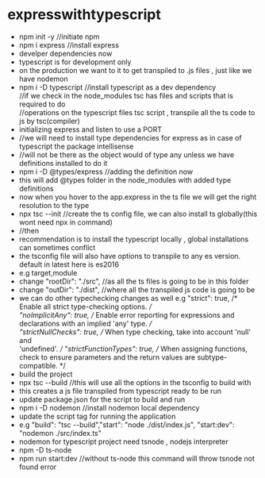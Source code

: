 # expresswithtypescript
- npm init -y    //initiate npm 
- npm i express //install express 
- develper dependencies now
- typescript is for development only 
- on the production we want to it to get transpiled to .js files , just like we have nodemon 
- npm i -D typescript //install typescript as a dev dependency <br/>
  //if we check in the node_modules tsc has files and scripts that is required to do <br/>
 //operations on the typescript files tsc script , transpile all the ts code to js by tsc(compiler)<br/>
- initializing express and listen to use a PORT
- //we will need to install type dependencies for express as in case of typescript the package intellisense 
- //will not be there as the object would of type any unless we have definitions installed to do it
- npm i -D @types/express  //adding the definition now 
- this will add @types folder in the node_modules with added type definitions
- now when you hover to the app.express in the ts file we will get the right resolution to the type
- npx tsc --init //create the ts config file, we can also install ts globally(this wont need npx in command)
- //then
- recommendation is to install the typescript locally , global installations can sometimes conflict
- the tsconfig file will also have options to transpile to any es version. default in latest here is es2016
- e.g target,module 
- change "rootDir": "./src", //as all the ts files is going to be in this folder 
- change "outDir": "./dist", //where all the transpiled js code is going to be
- we can do other typechecking changes as well e.g
    "strict": true,                                      /* Enable all strict type-checking options. */ <br/>
    "noImplicitAny": true,                            /* Enable error reporting for expressions and declarations with an implied 'any' type. */<br/>
    "strictNullChecks": true,                         /* When type checking, take into account 'null' and <br/>'undefined'. */
    "strictFunctionTypes": true,                      /* When assigning functions, check to ensure parameters and the return values are subtype-compatible. */<br/>
- build the project 
- npx tsc --build  //this will use all the options in the tsconfig to build with 
- this creates a js file transpiled from typescript ready to be run 
- update package.json for the script to build and run 
- npm i -D nodemon  //install nodemon local dependency
- update the script tag for running the application 
- e.g "build": "tsc --build","start": "node ./dist/index.js", "start:dev": "nodemon ./src/index.ts"
- nodemon for typescript project need tsnode , nodejs interpreter 
- npm -D ts-node 
- npm run start:dev //without ts-node this command will throw tsnode not found error 


